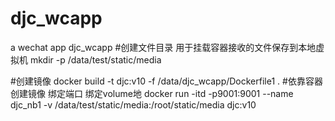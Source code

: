 # djc_wcapp
a wechat app  djc_wcapp
#创建文件目录 用于挂载容器接收的文件保存到本地虚拟机
mkdir -p /data/test/static/media

#创建镜像
docker build -t djc:v10  -f /data/djc_wcapp/Dockerfile1 .
#依靠容器创建镜像   绑定端口 绑定volume地
docker run -itd -p9001:9001 --name djc_nb1  -v /data/test/static/media:/root/static/media   djc:v10



